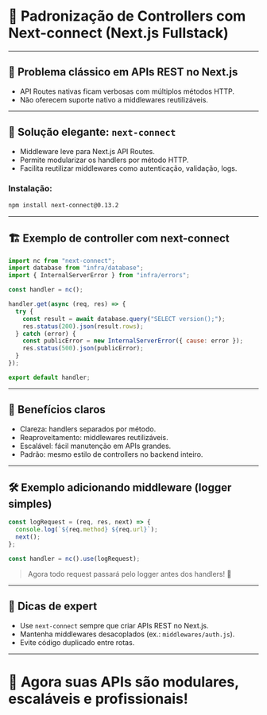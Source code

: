# 🧭 Padronização de Controllers com Next-connect (Next.js Fullstack)

---

## 🎯 Problema clássico em APIs REST no Next.js

- API Routes nativas ficam verbosas com múltiplos métodos HTTP.
- Não oferecem suporte nativo a middlewares reutilizáveis.

---

## 🧰 Solução elegante: `next-connect`

- Middleware leve para Next.js API Routes.
- Permite modularizar os handlers por método HTTP.
- Facilita reutilizar middlewares como autenticação, validação, logs.

### Instalação:

```bash
npm install next-connect@0.13.2
```

---

## 🏗️ Exemplo de controller com next-connect

```javascript
import nc from "next-connect";
import database from "infra/database";
import { InternalServerError } from "infra/errors";

const handler = nc();

handler.get(async (req, res) => {
  try {
    const result = await database.query("SELECT version();");
    res.status(200).json(result.rows);
  } catch (error) {
    const publicError = new InternalServerError({ cause: error });
    res.status(500).json(publicError);
  }
});

export default handler;
```

---

## 🧹 Benefícios claros

- Clareza: handlers separados por método.
- Reaproveitamento: middlewares reutilizáveis.
- Escalável: fácil manutenção em APIs grandes.
- Padrão: mesmo estilo de controllers no backend inteiro.

---

## 🛠️ Exemplo adicionando middleware (logger simples)

```javascript
const logRequest = (req, res, next) => {
  console.log(`${req.method} ${req.url}`);
  next();
};

const handler = nc().use(logRequest);
```

> Agora todo request passará pelo logger antes dos handlers! 🔎

---

## 🔑 Dicas de expert

- Use `next-connect` sempre que criar APIs REST no Next.js.
- Mantenha middlewares desacoplados (ex.: `middlewares/auth.js`).
- Evite código duplicado entre rotas.

---

# 🚀 Agora suas APIs são modulares, escaláveis e profissionais!